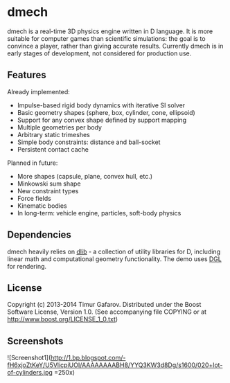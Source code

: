 dmech
=====
dmech is a real-time 3D physics engine written in D language. It is more suitable for computer games than scientific simulations: the goal is to convince a player, rather than giving accurate results. Currently dmech is in early stages of development, not considered for production use.

Features
--------
Already implemented:
* Impulse-based rigid body dynamics with iterative SI solver
* Basic geometry shapes (sphere, box, cylinder, cone, ellipsoid)
* Support for any convex shape defined by support mapping
* Multiple geometries per body
* Arbitrary static trimeshes
* Simple body constraints: distance and ball-socket
* Persistent contact cache

Planned in future:
* More shapes (capsule, plane, convex hull, etc.)
* Minkowski sum shape
* New constraint types
* Force fields
* Kinematic bodies
* In long-term: vehicle engine, particles, soft-body physics

Dependencies
------------
dmech heavily relies on [dlib](http://github.com/gecko0307/dlib) - a collection of utility libraries for D, including linear math and computational geometry functionality. The demo uses [DGL](http://github.com/gecko0307/dgl) for rendering.

License
-------
Copyright (c) 2013-2014 Timur Gafarov.
Distributed under the Boost Software License, Version 1.0. (See accompanying file COPYING or at http://www.boost.org/LICENSE_1_0.txt)

Screenshots
-----------
![Screenshot1](http://1.bp.blogspot.com/-fH6xjoZtKeY/U5VlicpiUOI/AAAAAAAABH8/YYQ3KW3d8Dg/s1600/020+lot-of-cylinders.jpg =250x)

